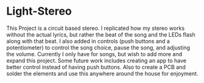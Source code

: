 # Light-Stereo
This Project is a circuit based stereo. I replicated how my stereo works without the actual lyrics, but rather the beat of the song and the LEDs flash along with that beat. 
I also added in controls (push buttons and a potentiometer) to control the song choice, pause the song, and adjusting the volume.
Currently I only have for songs, but wish to add more and expand this project. 
Some future work includes creating an app to have better control instead of having push buttons. Also to create a PCB and solder the elements and use this anywhere around the house for enjoyment.
